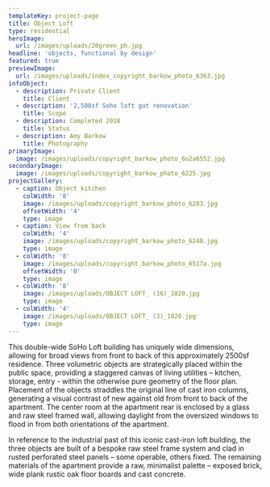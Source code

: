 ```yaml
---
templateKey: project-page
title: Object Loft
type: residential
heroImage:
  url: /images/uploads/20green_ph.jpg
headline: 'objects, functional by design'
featured: true
previewImage:
  url: /images/uploads/index_copyright_barkow_photo_6363.jpg
infoObject:
  - description: Private Client
    title: Client
  - description: '2,500sf Soho loft gut renovation'
    title: Scope
  - description: Completed 2018
    title: Status
  - description: Amy Barkow
    title: Photography
primaryImage:
  image: /images/uploads/copyright_barkow_photo_6o2a6552.jpg
secondaryImage:
  image: /images/uploads/copyright_barkow_photo_6225.jpg
projectGallery:
  - caption: Object kitchen
    colWidth: '8'
    image: /images/uploads/copyright_barkow_photo_6283.jpg
    offsetWidth: '4'
    type: image
  - caption: View from back
    colWidth: '4'
    image: /images/uploads/copyright_barkow_photo_6248.jpg
    type: image
  - colWidth: '8'
    image: /images/uploads/copyright_barkow_photo_6517a.jpg
    offsetWidth: '0'
    type: image
  - colWidth: '8'
    image: /images/uploads/OBJECT LOFT_ (16)_1820.jpg
    type: image
  - colWidth: '4'
    image: /images/uploads/OBJECT LOFT_ (3)_1820.jpg
    type: image
---
```

This double-wide SoHo Loft building has uniquely wide dimensions, allowing for broad views from front to back of this approximately 2500sf residence. Three volumetric objects are strategically placed within the public space, providing a staggered canvas of living utilities – kitchen, storage, entry - within the otherwise pure geometry of the floor plan. Placement of the objects straddles the original line of cast iron columns, generating a visual contrast of new against old from front to back of the apartment. The center room at the apartment rear is enclosed by a glass and raw steel framed wall, allowing daylight from the oversized windows to flood in from both orientations of the apartment.


In reference to the industrial past of this iconic cast-iron loft building, the three objects are built of a bespoke raw steel frame system and clad in rusted perforated steel panels – some operable, others fixed. The remaining materials of the apartment provide a raw, minimalist palette – exposed brick, wide plank rustic oak floor boards and cast concrete.
